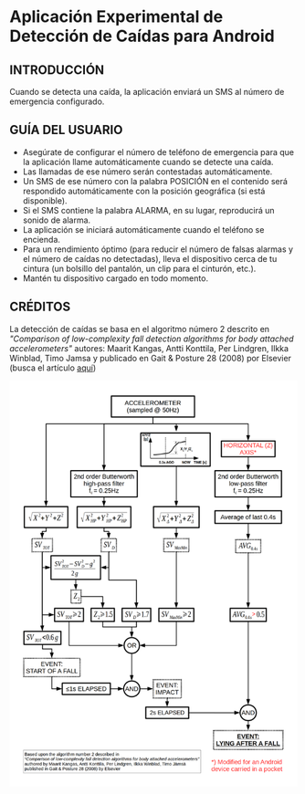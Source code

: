 # Aplicación Experimental de Detección de Caídas para Android

## INTRODUCCIÓN

Cuando se detecta una caída, la aplicación enviará un SMS al número de emergencia configurado.

## GUÍA DEL USUARIO

* Asegúrate de configurar el número de teléfono de emergencia para que la aplicación llame automáticamente cuando se detecte una caída.
* Las llamadas de ese número serán contestadas automáticamente.
* Un SMS de ese número con la palabra POSICIÓN en el contenido será respondido automáticamente con la posición geográfica (si está disponible).
* Si el SMS contiene la palabra ALARMA, en su lugar, reproducirá un sonido de alarma.
* La aplicación se iniciará automáticamente cuando el teléfono se encienda.
* Para un rendimiento óptimo (para reducir el número de falsas alarmas y el número de caídas no detectadas), lleva el dispositivo cerca de tu cintura (un bolsillo del pantalón, un clip para el cinturón, etc.).
* Mantén tu dispositivo cargado en todo momento.


## CRÉDITOS

La detección de caídas se basa en el algoritmo número 2 descrito en
*"Comparison of low-complexity fall detection algorithms for body attached accelerometers"*
autores: Maarit Kangas, Antti Konttila, Per Lindgren, Ilkka Winblad, Timo Jamsa
y publicado en Gait & Posture 28 (2008) por Elsevier (busca el artículo [aquí](https://scholar.google.nl/scholar?hl=en&q=Comparison+of+low-complexity+fall+detection+algorithms+for+body+attached+accelerometers+Kangas+Konttila+Lindgren+Winblad+Jamsa))

![Algoritmo](doc/GuardianFallDetector.png)

